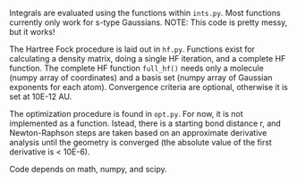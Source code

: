 Integrals are evaluated using the functions within `ints.py`. Most functions currently only work for s-type Gaussians. NOTE: This code is pretty messy, but it works!

The Hartree Fock procedure is laid out in `hf.py`. Functions exist for calculating a density matrix, doing a single HF iteration, and a complete HF function. The complete HF function `full_hf()` needs only a molecule (numpy array of coordinates) and a basis set (numpy array of Gaussian exponents for each atom). Convergence criteria are optional, otherwise it is set at 10E-12 AU. 

The optimization procedure is found in `opt.py`. For now, it is not implemented as a function. Istead, there is a starting bond distance r, and Newton-Raphson steps are taken based on an approximate derivative analysis until the geometry is converged (the absolute value of the first derivative is < 10E-6).

Code depends on math, numpy, and scipy. 
